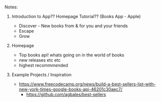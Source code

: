 Notes: 

1. Introduction to App?? Homepage Tutorial?? (Books App - Apple)
    - Discover - New books from & for you and your friends
    - Escape
    - Grow

2. Homepage
    - Top books api! whats going on in the world of books
    - new releases etc etc
    - highest recommmended

3. Example Projects / Inspiration
    - https://www.freecodecamp.org/news/build-a-best-sellers-list-with-new-york-times-google-books-api-46201c30aec7/
        - https://github.com/agbales/best-sellers